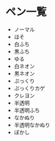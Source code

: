 # ペン一覧

- ノーマル
- ほそ
- 白ふち
- 黒ふち
- ゆる
- 白ネオン
- 黒ネオン
- ぷっくり
- ぷっくりカゲ
- クレヨン
- 半透明
- 半透明ふち
- なかぬり
- 半透明なかぬり
- ぼかし